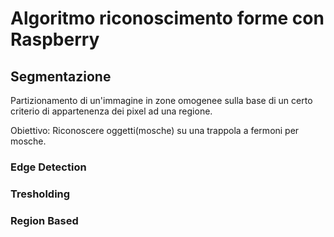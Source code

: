 # Algoritmo riconoscimento forme con Raspberry

## Segmentazione
Partizionamento di un'immagine in zone omogenee sulla base di un certo criterio di appartenenza dei pixel ad una regione.<br>

Obiettivo: Riconoscere oggetti(mosche) su una trappola a fermoni per mosche.<br>

### Edge Detection
### Tresholding
### Region Based
